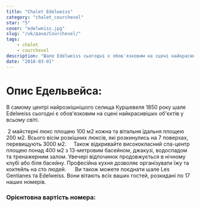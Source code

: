 ```yaml
---
title: "Chalet Edelweiss"
category: "chalet_courchevel"
star: "5"
cover: "edelweiss.jpg"
slug: "/uk/дача/Courchevel/"
tags:
    - chalet
    - courchevel
description: "Шале Edelweiss сьогодні є обов'язковим на сцені найкрасивіших об'єктів у всьому світі. "
date: "2018-03-01"
---
```


# Опис Едельвейса:
В самому центрі найрозкішнішого селища Куршевеля 1850 року шале Edelweiss сьогодні є обов'язковим на сцені найкрасивіших об'єктів у всьому світі.

 2 майстерні люкс площею 100 м2 кожна та вітальня їдальня площею 200 м2. Всього вісім розкішних люксів, які розкинулись на 7 поверхах, перевищують 3000 м2.
 
  Також відкривайте висококласний спа-центр площею понад 400 м2 з 13-метровим басейном, джакузі, водоспадом та тренажерним залом. Увечері відпочинок продовжується в нічному клубі або біля басейну. Професійна кухня дозволяє організувати їжу та коктейль на сто людей.
  
  Ви також можете поєднати шале Les Gentianes та Edelweiss. Вони вітають всіх ваших гостей, розкидані по 17 наших номерів.
  
### Орієнтовна вартість номера: